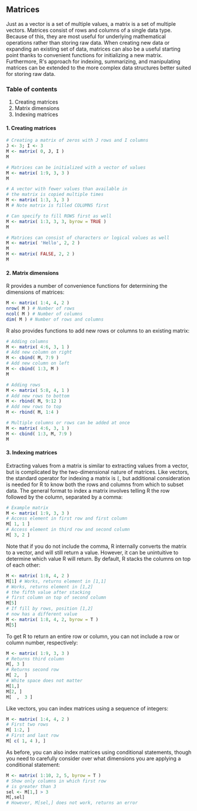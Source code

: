 ## Matrices

Just as a vector is a set of multiple values, a matrix is a set of multiple vectors. Matrices consist of rows and columns of a single data type. Because of this, they are most useful for underlying mathematical operations rather than storing raw data. When creating new data or expanding an existing set of data, matrices can also be a useful starting point thanks to convenient functions for initializing a new matrix. Furthermore, R's approach for indexing, summarizing, and manipulating matrices can be extended to the more complex data structures better suited for storing raw data.

### Table of contents
  
1. Creating matrices
2. Matrix dimensions
3. Indexing matrices

#### 1. Creating matrices

```R
# Creating a matrix of zeros with J rows and I columns
J <- 3; I <- 3
M <- matrix( 0, J, I )
M

# Matrices can be initialized with a vector of values
M <- matrix( 1:9, 3, 3 )
M

# A vector with fewer values than available in 
# the matrix is copied multiple times
M <- matrix( 1:3, 3, 3 )
M # Note matrix is filled COLUMNS first

# Can specify to fill ROWS first as well
M <- matrix( 1:3, 3, 3, byrow = TRUE )
M

# Matrices can consist of characters or logical values as well
M <- matrix( 'Hello', 2, 2 )
M
M <- matrix( FALSE, 2, 2 )
M
```

#### 2. Matrix dimensions

R provides a number of convenience functions for determining the dimensions of matrices:
```R
M <- matrix( 1:4, 4, 2 )
nrow( M ) # Number of rows
ncol( M ) # Number of columns
dim( M ) # Number of rows and columns
```

R also provides functions to add new rows or columns to an existing matrix:
```R
# Adding columns
M <- matrix( 4:6, 3, 1 )
# Add new column on right
M <- cbind( M, 7:9 )
# Add new column on left
M <- cbind( 1:3, M )
M

# Adding rows
M <- matrix( 5:8, 4, 1 )
# Add new rows to bottom
M <- rbind( M, 9:12 )
# Add new rows to top
M <- rbind( M, 1:4 )

# Multiple columns or rows can be added at once
M <- matrix( 4:6, 3, 1 )
M <- cbind( 1:3, M, 7:9 )
M
```

#### 3. Indexing matrices

Extracting values from a matrix is similar to extracting values from a vector, but is complicated by the two-dimensional nature of matrices. Like vectors, the standard operator for indexing a matrix is `[`, but additional consideration is needed for R to know both the rows and columns from which to subset data. The general format to index a matrix involves telling R the row followed by the column, separated by a comma:
```R
# Example matrix
M <- matrix( 1:9, 3, 3 )
# Access element in first row and first column
M[ 1, 1 ]
# Access element in third row and second column
M[ 3, 2 ]
```

Note that if you do not include the comma, R internally converts the matrix to a vector, and will still return a value. However, it can be unintuitive to determine which value R will return. By default, R stacks the columns on top of each other:
```R
M <- matrix( 1:8, 4, 2 )
M[1] # Works, returns element in [1,1]
# Works, returns element in [1,2]
# the fifth value after stacking 
# first column on top of second column
M[5]
# If fill by rows, position [1,2] 
# now has a different value
M <- matrix( 1:8, 4, 2, byrow = T )
M[5]
```

To get R to return an entire row or column, you can not include a row or column number, respectively:
```R
M <- matrix( 1:9, 3, 3 )
# Returns third column
M[, 3 ]
# Returns second row
M[ 2,  ]
# White space does not matter
M[1,]
M[2, ]
M[  ,  3 ]
```

Like vectors, you can index matrices using a sequence of integers:
```R
M <- matrix( 1:4, 4, 2 )
# First two rows
M[ 1:2, ]
# First and last row
M[ c( 1, 4 ), ]
```

As before, you can also index matrices using conditional statements, though you need to carefully consider over what dimensions you are applying a conditional statement:
```R
M <- matrix( 1:10, 2, 5, byrow = T )
# Show only columns in which first row
# is greater than 3
sel <- M[1,] > 3
M[,sel]
# However, M[sel,] does not work, returns an error
```


